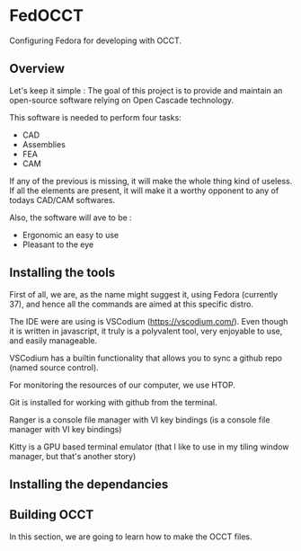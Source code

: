 # FedOCCT
Configuring Fedora for developing with OCCT.

## Overview
Let's keep it simple : 
The goal of this project is to provide and maintain an open-source software relying on Open Cascade technology.

This software is needed to perform four tasks:
- CAD
- Assemblies
- FEA
- CAM

If any of the previous is missing, it will make the whole thing kind of useless.
If all the elements are present, it will make it a worthy opponent to any of todays CAD/CAM softwares.

Also, the software will ave to be :
- Ergonomic an easy to use
- Pleasant to the eye

## Installing the tools

First of all, we are, as the name might suggest it, using Fedora (currently 37), and hence all the commands are aimed at this specific distro.

The IDE were are using is VSCodium (https://vscodium.com/).
Even though it is written in javascript, it truly is a polyvalent tool, very enjoyable to use, and easily manageable.

VSCodium has a builtin functionality that allows you to sync a github repo (named source control).

For monitoring the resources of our computer, we use HTOP.

Git is installed for working with github from the terminal.

Ranger is a console file manager with VI key bindings (is a console file manager with VI key bindings)

Kitty is a GPU based terminal emulator (that I like to use in my tiling window manager, but that's another story)



## Installing the dependancies

## Building OCCT

In this section, we are going to learn how to make the OCCT files.


